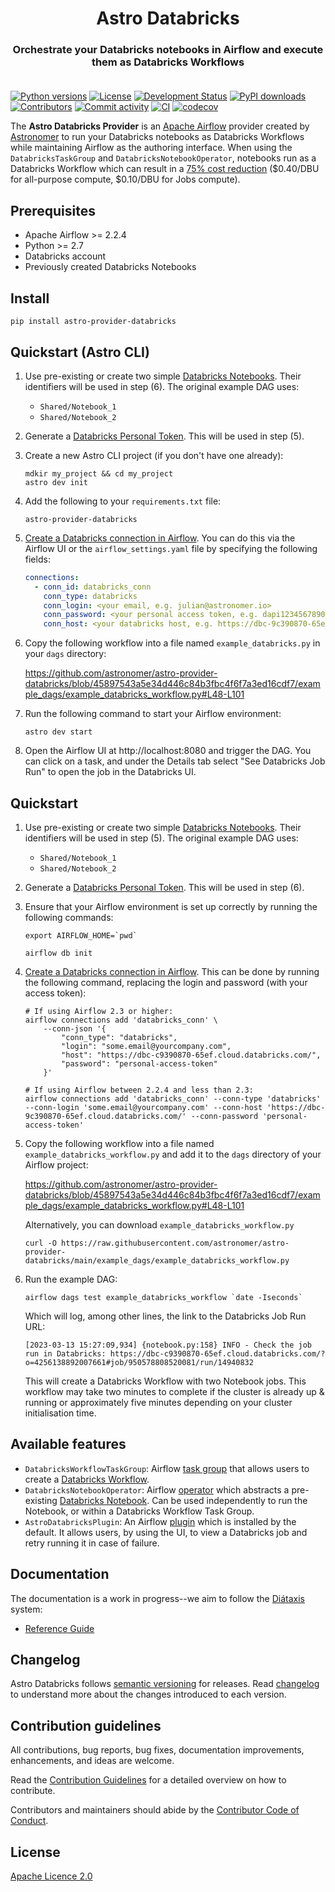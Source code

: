 <h1 align="center">
  Astro Databricks
</h1>
  <h3 align="center">
  Orchestrate your Databricks notebooks in Airflow and execute them as Databricks Workflows<br><br>
</h3>

[![Python versions](https://img.shields.io/pypi/pyversions/astro-provider-databricks.svg)](https://pypi.org/pypi/astro-provider-databricks)
[![License](https://img.shields.io/pypi/l/astro-provider-databricks.svg)](https://pypi.org/pypi/astro-provider-databricks)
[![Development Status](https://img.shields.io/pypi/status/astro-provider-databricks.svg)](https://pypi.org/pypi/astro-provider-databricks)
[![PyPI downloads](https://img.shields.io/pypi/dm/astro-provider-databricks.svg)](https://pypistats.org/packages/astro-provider-databricks)
[![Contributors](https://img.shields.io/github/contributors/astronomer/astro-provider-databricks)](https://github.com/astronomer/astro-provider-databricks)
[![Commit activity](https://img.shields.io/github/commit-activity/m/astronomer/astro-provider-databricks)](https://github.com/astronomer/astro-provider-databricks)
[![CI](https://github.com/astronomer/astro-provider-databricks/actions/workflows/ci.yml/badge.svg)](https://github.com/astronomer/astro-provider-databricks)
[![codecov](https://codecov.io/gh/astronomer/astro-provider-databricks/branch/main/graph/badge.svg?token=MI4SSE50Q6)](https://codecov.io/gh/astronomer/astro-provider-databricks)

The **Astro Databricks Provider** is an [Apache Airflow](https://github.com/apache/airflow) provider created by [Astronomer](https://www.astronomer.io/) to run your Databricks notebooks as Databricks Workflows while maintaining Airflow as the authoring interface. When using the `DatabricksTaskGroup` and `DatabricksNotebookOperator`, notebooks run as a Databricks Workflow which can result in a [75% cost reduction](https://www.databricks.com/product/aws-pricing) ($0.40/DBU for all-purpose compute, $0.10/DBU for Jobs compute).

## Prerequisites

- Apache Airflow >= 2.2.4
- Python >= 2.7
- Databricks account
- Previously created Databricks Notebooks

## Install

```shell
pip install astro-provider-databricks
```

## Quickstart (Astro CLI)

1. Use pre-existing or create two simple [Databricks Notebooks](https://docs.databricks.com/notebooks/). Their identifiers will be used in step (6). The original example DAG uses:

   - `Shared/Notebook_1`
   - `Shared/Notebook_2`

2. Generate a [Databricks Personal Token](https://docs.databricks.com/dev-tools/auth.html#databricks-personal-access-tokens). This will be used in step (5).

3. Create a new Astro CLI project (if you don't have one already):

   ```shell
   mdkir my_project && cd my_project
   astro dev init
   ```

4. Add the following to your `requirements.txt` file:

   ```shell
   astro-provider-databricks
   ```

5. [Create a Databricks connection in Airflow](https://airflow.apache.org/docs/apache-airflow/stable/howto/connection.html). You can do this via the Airflow UI or the `airflow_settings.yaml` file by specifying the following fields:

   ```yaml
   connections:
     - conn_id: databricks_conn
       conn_type: databricks
       conn_login: <your email, e.g. julian@astronomer.io>
       conn_password: <your personal access token, e.g. dapi1234567890abcdef>
       conn_host: <your databricks host, e.g. https://dbc-9c390870-65ef.cloud.databricks.com>
   ```

6. Copy the following workflow into a file named `example_databricks.py` in your `dags` directory:

   https://github.com/astronomer/astro-provider-databricks/blob/45897543a5e34d446c84b3fbc4f6f7a3ed16cdf7/example_dags/example_databricks_workflow.py#L48-L101

7. Run the following command to start your Airflow environment:

   ```shell
   astro dev start
   ```

8. Open the Airflow UI at http://localhost:8080 and trigger the DAG. You can click on a task, and under the Details tab select "See Databricks Job Run" to open the job in the Databricks UI.

## Quickstart

1. Use pre-existing or create two simple [Databricks Notebooks](https://docs.databricks.com/notebooks/). Their identifiers will be used in step (5). The original example DAG uses:

   - `Shared/Notebook_1`
   - `Shared/Notebook_2`

2. Generate a [Databricks Personal Token](https://docs.databricks.com/dev-tools/auth.html#databricks-personal-access-tokens). This will be used in step (6).

3. Ensure that your Airflow environment is set up correctly by running the following commands:

   ```shell
   export AIRFLOW_HOME=`pwd`

   airflow db init
   ```

4. [Create a Databricks connection in Airflow](https://airflow.apache.org/docs/apache-airflow/stable/howto/connection.html). This can be done by running the following command, replacing the login and password (with your access token):

   ```shell
   # If using Airflow 2.3 or higher:
   airflow connections add 'databricks_conn' \
       --conn-json '{
           "conn_type": "databricks",
           "login": "some.email@yourcompany.com",
           "host": "https://dbc-c9390870-65ef.cloud.databricks.com/",
           "password": "personal-access-token"
       }'

   # If using Airflow between 2.2.4 and less than 2.3:
   airflow connections add 'databricks_conn' --conn-type 'databricks' --conn-login 'some.email@yourcompany.com' --conn-host 'https://dbc-9c390870-65ef.cloud.databricks.com/' --conn-password 'personal-access-token'
   ```

5. Copy the following workflow into a file named `example_databricks_workflow.py` and add it to the `dags` directory of your Airflow project:

   https://github.com/astronomer/astro-provider-databricks/blob/45897543a5e34d446c84b3fbc4f6f7a3ed16cdf7/example_dags/example_databricks_workflow.py#L48-L101

   Alternatively, you can download `example_databricks_workflow.py`

   ```shell
   curl -O https://raw.githubusercontent.com/astronomer/astro-provider-databricks/main/example_dags/example_databricks_workflow.py
   ```

6. Run the example DAG:

   ```shell
   airflow dags test example_databricks_workflow `date -Iseconds`
   ```

   Which will log, among other lines, the link to the Databricks Job Run URL:

   ```shell
   [2023-03-13 15:27:09,934] {notebook.py:158} INFO - Check the job run in Databricks: https://dbc-c9390870-65ef.cloud.databricks.com/?o=4256138892007661#job/950578808520081/run/14940832
   ```

   This will create a Databricks Workflow with two Notebook jobs. This workflow may take two minutes to complete if the cluster is already up & running or approximately five minutes depending on your cluster initialisation time.

## Available features

- `DatabricksWorkflowTaskGroup`: Airflow [task group](https://airflow.apache.org/docs/apache-airflow/stable/core-concepts/dags.html#taskgroups) that allows users to create a [Databricks Workflow](https://www.databricks.com/product/workflows).
- `DatabricksNotebookOperator`: Airflow [operator](https://airflow.apache.org/docs/apache-airflow/stable/core-concepts/operators.html) which abstracts a pre-existing [Databricks Notebook](https://docs.databricks.com/notebooks/). Can be used independently to run the Notebook, or within a Databricks Workflow Task Group.
- `AstroDatabricksPlugin`: An Airflow [plugin](https://airflow.apache.org/docs/apache-airflow/stable/authoring-and-scheduling/plugins.html) which is installed by the default. It allows users, by using the UI, to view a Databricks job and retry running it in case of failure.

## Documentation

The documentation is a work in progress--we aim to follow the [Diátaxis](https://diataxis.fr/) system:

- [Reference Guide](https://astronomer.github.io/astro-provider-databricks/)

## Changelog

Astro Databricks follows [semantic versioning](https://semver.org/) for releases. Read [changelog](CHANGELOG.rst) to understand more about the changes introduced to each version.

## Contribution guidelines

All contributions, bug reports, bug fixes, documentation improvements, enhancements, and ideas are welcome.

Read the [Contribution Guidelines](docs/contributing.rst) for a detailed overview on how to contribute.

Contributors and maintainers should abide by the [Contributor Code of Conduct](CODE_OF_CONDUCT.md).

## License

[Apache Licence 2.0](LICENSE)
